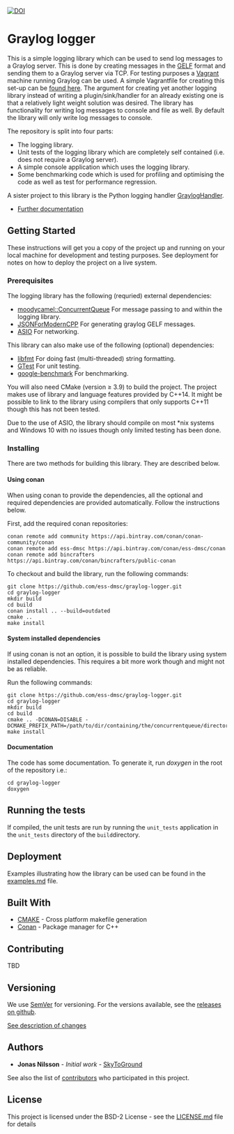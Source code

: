 [![DOI](https://zenodo.org/badge/80732581.svg)](https://zenodo.org/badge/latestdoi/80732581)

# Graylog logger

This is a simple logging library which can be used to send log messages to a Graylog server. This is done by creating messages in the [GELF](http://docs.graylog.org/en/2.1/pages/gelf.html) format and sending them to a Graylog server via TCP. For testing purposes a [Vagrant](https://www.vagrantup.com/) machine running Graylog can be used. A simple Vagrantfile for creating this set-up can be [found here](https://github.com/ess-dmsc/graylog-machine). The argument for creating yet another logging library instead of writing a plugin/sink/handler for an already existing one is that a relatively light weight solution was desired. The library has functionality for writing log messages to console and file as well. By default the library will only write log messages to console.

The repository is split into four parts:

* The logging library.
* Unit tests of the logging library which are completely self contained (i.e. does not require a Graylog server).
* A simple console application which uses the logging library.
* Some benchmarking code which is used for profiling and optimising the code as well as test for performance regression.

A sister project to this library is the Python logging handler [GraylogHandler](https://github.com/ess-dmsc/graylog-handler).

- [Further documentation](documentation/README.md)

## Getting Started

These instructions will get you a copy of the project up and running on your local machine for development and testing purposes. See deployment for notes on how to deploy the project on a live system.

### Prerequisites


The logging library has the following (requried) external dependencies:

* [moodycamel::ConcurrentQueue](https://github.com/cameron314/concurrentqueue) For message passing to and within the logging library.
* [JSONForModernCPP](https://github.com/nlohmann/json) For generating graylog GELF messages.
* [ASIO](http://think-async.com) For networking.

This library can also make use of the following (optional) dependencies:

* [libfmt](https://github.com/fmtlib/fmt) For doing fast (multi-threaded) string formatting.
* [GTest](https://github.com/google/googletest) For unit testing.
* [google-benchmark](https://github.com/google/benchmark) For benchmarking.

You will also need CMake (version ≥ 3.9) to build the project. The project makes use of library and language features provided by C++14. It might be possible to link to the library using compilers that only supports C++11 though this has not been tested.

Due to the use of ASIO, the library should compile on most \*nix systems and Windows 10 with no issues though only limited testing has been done.


### Installing
There are two methods for building this library. They are described below.

#### Using conan
When using conan to provide the dependencies, all the optional and required dependencies are provided automatically. Follow the instructions below.

First, add the required conan repositories:

```
conan remote add community https://api.bintray.com/conan/conan-community/conan
conan remote add ess-dmsc https://api.bintray.com/conan/ess-dmsc/conan
conan remote add bincrafters https://api.bintray.com/conan/bincrafters/public-conan
```

To checkout and build the library, run the following commands:

```
git clone https://github.com/ess-dmsc/graylog-logger.git
cd graylog-logger
mkdir build
cd build
conan install .. --build=outdated
cmake ..
make install
```

#### System installed dependencies
If using conan is not an option, it is possible to build the library using system installed dependencies. This requires a bit more work though and might not be as reliable.

Run the following commands:

```
git clone https://github.com/ess-dmsc/graylog-logger.git
cd graylog-logger
mkdir build
cd build
cmake .. -DCONAN=DISABLE -DCMAKE_PREFIX_PATH=/path/to/dir/containing/the/concurrentqueue/directory/
make install
```

#### Documentation
The code has some documentation. To generate it, run _doxygen_ in the root of the repository i.e.:

```
cd graylog-logger
doxygen
```

## Running the tests
If compiled, the unit tests are run by running the ```unit_tests``` application in the ```unit_tests``` directory of the ```build```directory.

## Deployment

Examples illustrating how the library can be used can be found in the [examples.md](documentation/examples.md) file.

## Built With
* [CMAKE](https://cmake.org/) - Cross platform makefile generation
* [Conan](https://conan.io/) - Package manager for C++

## Contributing
TBD

## Versioning

We use [SemVer](http://semver.org/) for versioning. For the versions available, see the [releases on github](https://github.com/ess-dmsc/graylog-logger/releases).

[See description of changes](documentation/changes.md)

## Authors

* **Jonas Nilsson** - *Initial work* - [SkyToGround](https://github.com/SkyToGround)

See also the list of [contributors](https://github.com/ess-dmsc/graylog-logger/graphs/contributors) who participated in this project.

## License

This project is licensed under the BSD-2 License - see the [LICENSE.md](LICENSE.md) file for details
